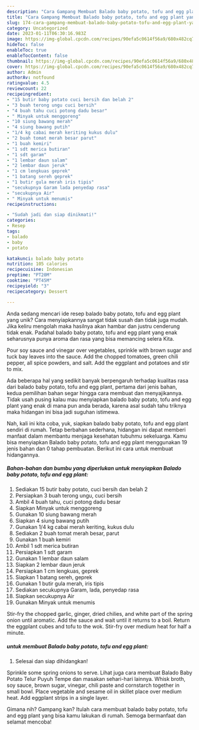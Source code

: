 ```yaml
---
description: "Cara Gampang Membuat Balado baby potato, tofu and egg plant yang Enak"
title: "Cara Gampang Membuat Balado baby potato, tofu and egg plant yang Enak"
slug: 174-cara-gampang-membuat-balado-baby-potato-tofu-and-egg-plant-yang-enak
category: Uncategorized
date: 2023-01-11T06:30:16.983Z
image: https://img-global.cpcdn.com/recipes/90efa5c0614f56a9/680x482cq70/balado-baby-potato-tofu-and-egg-plant-foto-resep-utama.jpg
hideToc: false
enableToc: true
enableTocContent: false
thumbnail: https://img-global.cpcdn.com/recipes/90efa5c0614f56a9/680x482cq70/balado-baby-potato-tofu-and-egg-plant-foto-resep-utama.jpg
cover: https://img-global.cpcdn.com/recipes/90efa5c0614f56a9/680x482cq70/balado-baby-potato-tofu-and-egg-plant-foto-resep-utama.jpg
author: Admin
authorAv: notfound
ratingvalue: 4.5
reviewcount: 22
recipeingredient:
- "15 butir baby potato cuci bersih dan belah 2"
- "3 buah terong ungu cuci bersih"
- "4 buah tahu cuci potong dadu besar"
- " Minyak untuk menggoreng"
- "10 siung bawang merah"
- "4 siung bawang putih"
- "1/4 kg cabai merah keriting kukus dulu"
- "2 buah tomat merah besar parut"
- "1 buah kemiri"
- "1 sdt merica butiran"
- "1 sdt garam"
- "1 lembar daun salam"
- "2 lembar daun jeruk"
- "1 cm lengkuas geprek"
- "1 batang sereh geprek"
- "1 butir gula merah iris tipis"
- "secukupnya Garam lada penyedap rasa"
- "secukupnya Air"
- " Minyak untuk menumis"
recipeinstructions:

- "Sudah jadi dan siap dinikmati!"
categories:
- Resep
tags:
- balado
- baby
- potato

katakunci: balado baby potato 
nutrition: 105 calories
recipecuisine: Indonesian
preptime: "PT20M"
cooktime: "PT45M"
recipeyield: "3"
recipecategory: Dessert

---
```





Anda sedang mencari ide resep balado baby potato, tofu and egg plant yang unik? Cara menyiapkannya sangat tidak susah dan tidak juga mudah. Jika keliru mengolah maka hasilnya akan hambar dan justru cenderung tidak enak. Padahal balado baby potato, tofu and egg plant yang enak seharusnya punya aroma dan rasa yang bisa memancing selera Kita.





Pour soy sauce and vinegar over vegetables, sprinkle with brown sugar and tuck bay leaves into the sauce. Add the chopped tomatoes, green chili pepper, all spice powders, and salt. Add the eggplant and potatoes and stir to mix.

Ada beberapa hal yang sedikit banyak berpengaruh terhadap kualitas rasa dari balado baby potato, tofu and egg plant, pertama dari jenis bahan, kedua pemilihan bahan segar hingga cara membuat dan menyajikannya. Tidak usah pusing kalau mau menyiapkan balado baby potato, tofu and egg plant yang enak di mana pun anda berada, karena asal sudah tahu triknya maka hidangan ini bisa jadi suguhan istimewa.






Nah, kali ini kita coba, yuk, siapkan balado baby potato, tofu and egg plant sendiri di rumah. Tetap berbahan sederhana, hidangan ini dapat memberi manfaat dalam membantu menjaga kesehatan tubuhmu sekeluarga. Kamu bisa menyiapkan Balado baby potato, tofu and egg plant menggunakan 19 jenis bahan dan 0 tahap pembuatan. Berikut ini cara untuk membuat hidangannya.

<!--inarticleads1-->

##### Bahan-bahan dan bumbu yang diperlukan untuk menyiapkan Balado baby potato, tofu and egg plant:

1. Sediakan 15 butir baby potato, cuci bersih dan belah 2
1. Persiapkan 3 buah terong ungu, cuci bersih
1. Ambil 4 buah tahu, cuci potong dadu besar
1. Siapkan  Minyak untuk menggoreng
1. Gunakan 10 siung bawang merah
1. Siapkan 4 siung bawang putih
1. Gunakan 1/4 kg cabai merah keriting, kukus dulu
1. Sediakan 2 buah tomat merah besar, parut
1. Gunakan 1 buah kemiri
1. Ambil 1 sdt merica butiran
1. Persiapkan 1 sdt garam
1. Gunakan 1 lembar daun salam
1. Siapkan 2 lembar daun jeruk
1. Persiapkan 1 cm lengkuas, geprek
1. Siapkan 1 batang sereh, geprek
1. Gunakan 1 butir gula merah, iris tipis
1. Sediakan secukupnya Garam, lada, penyedap rasa
1. Siapkan secukupnya Air
1. Gunakan  Minyak untuk menumis


Stir-fry the chopped garlic, ginger, dried chilies, and white part of the spring onion until aromatic. Add the sauce and wait until it returns to a boil. Return the eggplant cubes and tofu to the wok. Stir-fry over medium heat for half a minute. 

<!--inarticleads2-->

#####  untuk membuat Balado baby potato, tofu and egg plant:


1. Selesai dan siap dihidangkan!

Sprinkle some spring onions to serve. Lihat juga cara membuat Balado Baby Potato Telur Puyuh Tempe dan masakan sehari-hari lainnya. Whisk broth, soy sauce, brown sugar, vinegar, chili paste and cornstarch together in small bowl. Place vegetable and sesame oil in skillet place over medium heat. Add eggplant strips in a single layer. 

Gimana nih? Gampang kan? Itulah cara membuat balado baby potato, tofu and egg plant yang bisa kamu lakukan di rumah. Semoga bermanfaat dan selamat mencoba!
